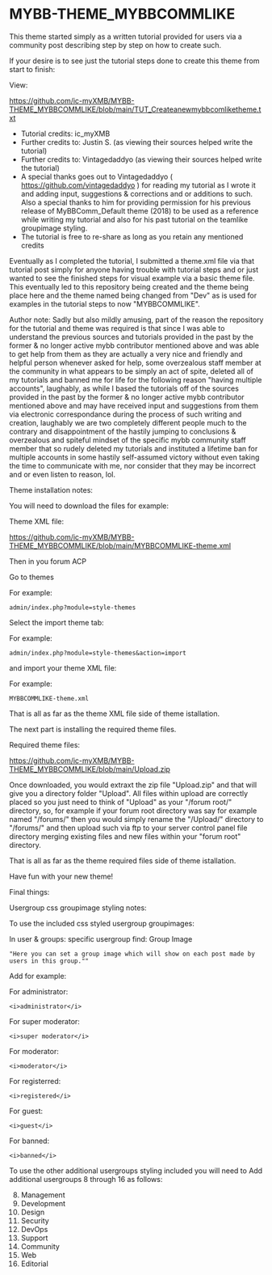 # MYBB-THEME_MYBBCOMMLIKE


This theme started simply as a written tutorial provided for users via a community post describing step by step on how to create such.


If your desire is to see just the tutorial steps done to create this theme from start to finish:

View:

https://github.com/ic-myXMB/MYBB-THEME_MYBBCOMMLIKE/blob/main/TUT_Createanewmybbcomliketheme.txt

* Tutorial credits: ic_myXMB 
* Further credits to: Justin S. (as viewing their sources helped write the tutorial)
* Further credits to: Vintagedaddyo (as viewing their sources helped write the tutorial)
* A special thanks goes out to Vintagedaddyo ( https://github.com/vintagedaddyo ) for reading my tutorial as I wrote it and adding input, suggestions & corrections and or additions to such. Also a special thanks to him for providing permission for his previous release of MyBBComm_Default theme (2018) to be used as a reference while writing my tutorial and also for his past tutorial on the teamlike groupimage styling.
* The tutorial is free to re-share as long as you retain any mentioned credits

Eventually as I completed the tutorial, I submitted a theme.xml file via that tutorial post simply for anyone having trouble with tutorial steps and or just wanted to see the finished steps for visual example via a basic theme file. This eventually led to this repository being created and the theme being place here and the theme named being changed from "Dev" as is used for examples in the tutorial steps to now "MYBBCOMMLIKE".

Author note: Sadly but also mildly amusing, part of the reason the repository for the tutorial and theme was required is that since I was able to understand the previous sources and tutorials provided in the past by the former & no longer active mybb contributor mentioned above and was able to get help from them as they are actually a very nice and friendly and helpful person whenever asked for help, some overzealous staff member at the community in what appears to be simply an act of spite, deleted all of my tutorials and banned me for life for the following reason "having multiple accounts", laughably, as while I based the tutorials off of the sources provided in the past by the former & no longer active mybb contributor mentioned above and may have received input and suggestions from them via electronic correspondance during the process of such writing and creation, laughably we are two completely different people much to the contrary and disappointment of the hastily jumping to conclusions & overzealous and spiteful mindset of the specific mybb community staff member that so rudely deleted my tutorials and instituted a lifetime ban for multiple accounts in some hastily self-assumed victory without even taking the time to communicate with me, nor consider that they may be incorrect and or even listen to reason, lol. 


Theme installation notes:

You  will need to download the files for example:


Theme XML file:

https://github.com/ic-myXMB/MYBB-THEME_MYBBCOMMLIKE/blob/main/MYBBCOMMLIKE-theme.xml


Then in you forum ACP 

Go to themes

For example:

    admin/index.php?module=style-themes

Select the import theme tab:

For example:

    admin/index.php?module=style-themes&action=import

and import your theme XML file:

For example:

    MYBBCOMMLIKE-theme.xml


That is all as far as the theme XML file side of theme istallation.



The next part is installing the required theme files.


Required theme files:

https://github.com/ic-myXMB/MYBB-THEME_MYBBCOMMLIKE/blob/main/Upload.zip

Once downloaded, you would extraxt the zip file "Upload.zip" and that will give you a directory folder "Upload". All files within upload are correctly placed so you just need to think of "Upload" as your "/forum root/" directory, so, for example if your forum root directory was say for example named "/forums/" then you would  simply rename the "/Upload/" directory to "/forums/" and then upload such via ftp to your server control panel file directory merging existing files and new files within your "forum root" directory.


That is all as far as the theme required files side of theme istallation.


Have fun with your new theme!


Final things:


Usergroup css groupimage styling notes:

To use the included css styled usergroup groupimages:

In user & groups: specific usergroup find: Group Image

    "Here you can set a group image which will show on each post made by users in this group."" 


Add for example:

For administrator:

    <i>administrator</i>

For super moderator:

    <i>super moderator</i>

For moderator:

    <i>moderator</i>

For registerred:

    <i>registered</i>

For guest:

    <i>guest</i>

For banned:

    <i>banned</i>


To use the other additional usergroups styling included you will need to Add additional usergroups 8 through 16 as follows:

8) Management
9) Development
10) Design
11) Security
12) DevOps
13) Support
14) Community
15) Web
16) Editorial
